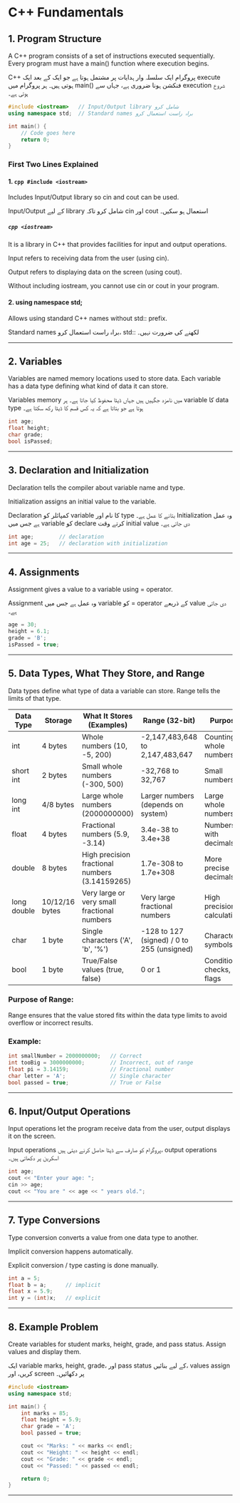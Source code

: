 # C++ Fundamentals

## 1. Program Structure

A C++ program consists of a set of instructions executed sequentially. Every program must have a main() function where execution begins.

C++ پروگرام ایک سلسلہ وار ہدایات پر مشتمل ہوتا ہے جو ایک کے بعد ایک execute ہوتی ہیں۔ ہر پروگرام میں main() فنکشن ہونا ضروری ہے، جہاں سے execution شروع ہوتی ہے۔

```cpp
#include <iostream>   // Input/Output library شامل کرو
using namespace std;  // Standard names براہ راست استعمال کرو

int main() {
    // Code goes here
    return 0;
}

```

### First Two Lines Explained

#### 1. ```cpp #include <iostream> ```
Includes Input/Output library so cin and cout can be used.

Input/Output کے لیے library شامل کرو تاکہ cin اور cout استعمال ہو سکیں۔

##### ```cpp <iostream> ```

It is a library in C++ that provides facilities for input and output operations.

Input refers to receiving data from the user (using cin).

Output refers to displaying data on the screen (using cout).

Without including iostream, you cannot use cin or cout in your program.


#### 2. using namespace std;

Allows using standard C++ names without std:: prefix.

Standard names براہ راست استعمال کرو، std:: لکھنے کی ضرورت نہیں۔




---

## 2. Variables

Variables are named memory locations used to store data. Each variable has a data type defining what kind of data it can store.

Variables memory میں نامزد جگہیں ہیں جہاں ڈیٹا محفوظ کیا جاتا ہے۔ ہر variable کا data type ہوتا ہے جو بتاتا ہے کہ یہ کس قسم کا ڈیٹا رکھ سکتا ہے۔

```cpp
int age;
float height;
char grade;
bool isPassed;
```

---

## 3. Declaration and Initialization

Declaration tells the compiler about variable name and type.

Initialization assigns an initial value to the variable.


Declaration کمپائلر کو variable کا نام اور type بتانے کا عمل ہے۔
Initialization وہ عمل ہے جس میں variable کو declare کرتے وقت initial value دی جاتی ہے۔
```cpp
int age;        // declaration
int age = 25;   // declaration with initialization
```

---

## 4. Assignments

Assignment gives a value to a variable using = operator.

Assignment وہ عمل ہے جس میں variable کو = operator کے ذریعے value دی جاتی ہے۔
```cpp
age = 30;
height = 6.1;
grade = 'B';
isPassed = true;
```

---

## 5. Data Types, What They Store, and Range

Data types define what type of data a variable can store. Range tells the limits of that type.

| Data Type       | Storage       | What It Stores (Examples)          | Range (32-bit)                       | Purpose                          |
|-----------------|---------------|----------------------------------|-------------------------------------|----------------------------------|
| int             | 4 bytes       | Whole numbers (10, -5, 200)      | -2,147,483,648 to 2,147,483,647    | Counting, whole numbers          |
| short int       | 2 bytes       | Small whole numbers (-300, 500)  | -32,768 to 32,767                   | Small numbers                     |
| long int        | 4/8 bytes     | Large whole numbers (2000000000) | Larger numbers (depends on system)  | Large whole numbers               |
| float           | 4 bytes       | Fractional numbers (5.9, -3.14)  | 3.4e-38 to 3.4e+38                  | Numbers with decimals             |
| double          | 8 bytes       | High precision fractional numbers (3.14159265) | 1.7e-308 to 1.7e+308       | More precise decimals             |
| long double     | 10/12/16 bytes| Very large or very small fractional numbers | Very large fractional numbers | High precision calculations       |
| char            | 1 byte        | Single characters ('A', 'b', '%') | -128 to 127 (signed) / 0 to 255 (unsigned) | Characters, symbols         |
| bool            | 1 byte        | True/False values (true, false)  | 0 or 1                              | Conditional checks, flags        |


### Purpose of Range:
Range ensures that the value stored fits within the data type limits to avoid overflow or incorrect results.

### Example:

```cpp
int smallNumber = 2000000000;   // Correct
int tooBig = 3000000000;        // Incorrect, out of range
float pi = 3.14159;             // Fractional number
char letter = 'A';              // Single character
bool passed = true;             // True or False

```

---

## 6. Input/Output Operations

Input operations let the program receive data from the user, output displays it on the screen.

Input operations پروگرام کو صارف سے ڈیٹا حاصل کرنے دیتی ہیں، output operations اسکرین پر دکھاتی ہیں۔
```cpp
int age;
cout << "Enter your age: ";
cin >> age;
cout << "You are " << age << " years old.";
```

---

## 7. Type Conversions

Type conversion converts a value from one data type to another.

Implicit conversion happens automatically.

Explicit conversion / type casting is done manually.

```cpp
int a = 5;
float b = a;      // implicit
float x = 5.9;
int y = (int)x;   // explicit
```

---

## 8. Example Problem

Create variables for student marks, height, grade, and pass status. Assign values and display them.

ایک variable marks, height, grade، اور pass status کے لیے بنائیں، values assign کریں، اور screen پر دکھائیں۔
```cpp
#include <iostream>
using namespace std;

int main() {
    int marks = 85;
    float height = 5.9;
    char grade = 'A';
    bool passed = true;

    cout << "Marks: " << marks << endl;
    cout << "Height: " << height << endl;
    cout << "Grade: " << grade << endl;
    cout << "Passed: " << passed << endl;

    return 0;
}

```
---
